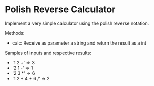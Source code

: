 # Polish Reverse Calculator

Implement a very simple calculator using the polish reverse notation.

Methods:

- calc: Receive as parameter a string and return the result as a int

Samples of inputs and respective results: 

- '1 2 +' => 3
- '2 1 -' => 1
- '2 3 *' => 6
- '1 2 + 4 * 6 /' => 2
